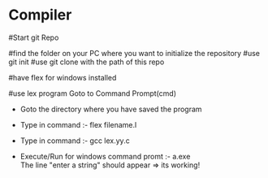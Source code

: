 # Compiler

#Start git Repo

#find the folder on your PC where you want to initialize the repository
#use git init
#use git clone with the path of this repo

#have flex for windows installed

#use lex program
Goto to Command Prompt(cmd)

- Goto the directory where you have saved the program

- Type in command :-  flex filename.l

- Type in command :- gcc lex.yy.c

- Execute/Run for windows command promt :-     a.exe    
The line "enter a string" should appear => its working!
